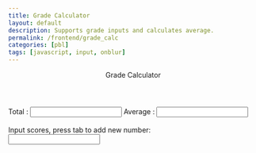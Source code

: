 ```yaml
---
title: Grade Calculator
layout: default
description: Supports grade inputs and calculates average. 
permalink: /frontend/grade_calc
categories: [pbl]
tags: [javascript, input, onblur]
---
```


<div class="container bg-primary">
    <header class="pb-3 mb-4 border-bottom border-primary text-dark">
        <span class="fs-4">Grade Calculator</span>
    </header>
    Total   : <input type="number" name="total" id="total" readonly/>
    Average : <input type="number" name="average" id="average" readonly/>
    <br><br>
    Input scores, press tab to add new number:
    <div id="scores">
        <input onblur="eventDriver()" type="text" name="score" id="score0"/><br>
        <!-- javascript generated inputs -->
    </dv>
</div>

<script>

    function calculator(){
        var total = 0;  // running total
        var array = document.getElementsByName('score');
        for(var i = 0; i < array.length; i++){  // iterate through all matching input element
            if(parseInt(array[i].value))  // convert to int and 
                total += parseInt(array[i].value);  // running total update
        }
        document.getElementById('total').value = total;
        document.getElementById('average').value = total / array.length;
    }

    const scoreContainer = document.getElementById("scores");
    function newInput() {
        // make another input line
        var input = document.createElement("input");
        input.setAttribute('onblur', "calculate()");
        input.setAttribute('type', "text");
        input.setAttribute('name', "score");
        scoreContainer.appendChild(input);
        var br = document.createElement("br");
        scoreContainer.appendChild(br);
    }

    function eventDriver() {
        calculator();
        newInput();
    }

</script>
